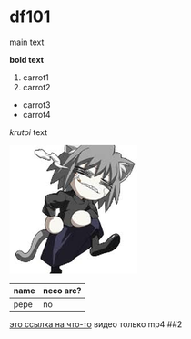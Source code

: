 # df101

main text

**bold text**

1. carrot1
2. carrot2

- carrot3
- carrot4

*krutoi* text

![no neco arc](images.jpeg)

|name |neco arc? |
|-----|----------|
|pepe |no        |

[это ссылка на что-то](https://www.google.com/url?sa=t&rct=j&q=&esrc=s&source=web&cd=&cad=rja&uact=8&ved=2ahUKEwiR_-7NkZ2BAxUrEBAIHQrmBPoQFnoECCQQAQ&url=https%3A%2F%2Ftypemoon.fandom.com%2Fru%2Fwiki%2F%25D0%259D%25D0%25B5%25D0%25BA%25D0%25BE-%25D0%2590%25D1%2580%25D0%25BA&usg=AOvVaw12aDuqOqC5PzBzPBDsjMTD&opi=89978449)
видео только mp4
##2
